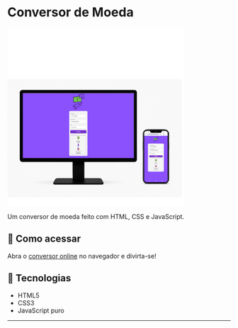 # Conversor de Moeda

<img src="./assets/conversor.png" alt="Conversor de Moeda" width="400"/>

Um conversor de moeda feito com HTML, CSS e JavaScript.  

## 🚀 Como acessar
Abra o <a href="https://alansantos401.github.io/Conversor-Moeda/" target="_blank" rel="noopener noreferrer">conversor online</a> no navegador e divirta-se!

## 📁 Tecnologias
- HTML5
- CSS3
- JavaScript puro

---
